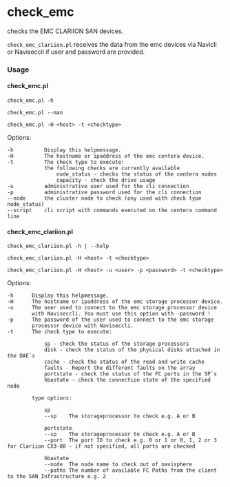 check_emc
=========

checks the EMC CLARIION SAN devices.

`check_emc_clariion.pl` receives the data from the emc devices via Navicli or Naviseccli if user and password are provided.

### Usage

#### check_emc.pl


    check_emc.pl -h

    check_emc.pl --man

    check_emc.pl -H <host> -t <checktype>

Options:

    -h          Display this helpmessage.
    -H          The hostname or ipaddress of the emc centera device.
    -t          The check type to execute:
                the following checks are currently available
                    node_status - checks the status of the centera nodes
                    capacity - check the drive usage
    -u          administrative user used for the cli connection
    -p          administrative password used for the cli connection
    --node      the cluster node to check (ony used with check type node_status)
    --script    cli script with commands executed on the centera command line
            


#### check_emc_clariion.pl 

    check_emc_clariion.pl -h | --help

    check_emc_clariion.pl -H <host> -t <checktype>

    check_emc_clariion.pl -H <host> -u <user> -p <password> -t <checktype>

Options:

    -h      Display this helpmessage.
    -H      The hostname or ipaddress of the emc storage processor device.
    -u      The user used to connect to the emc storage processor device
            with Naviseccli. You must use this option with -password !
    -p      The password of the user used to connect to the emc storage
            processor device with Naviseccli.
    -t      The check type to execute:

                sp - check the status of the storage processors
                disk - check the status of the physical disks attached in the DAE`s
                cache - check the status of the read and write cache
                faults - Report the different faults on the array
                portstate - check the status of the FC ports in the SP`s
                hbastate - check the connection state of the specified node

            type options:
   
                sp
                --sp    The storageprocessor to check e.g. A or B
            
                portstate
                --sp    The storageprocessor to check e.g. A or B
                --port  The port ID to check e.g. 0 or 1 or 0, 1, 2 or 3 for Clariion CX3-80 - if not specified, all ports are checked
            
                hbastate
                --node  The node name to check out of navisphere
                --paths The number of available FC Paths from the client to the SAN Infrastructure e.g. 2

